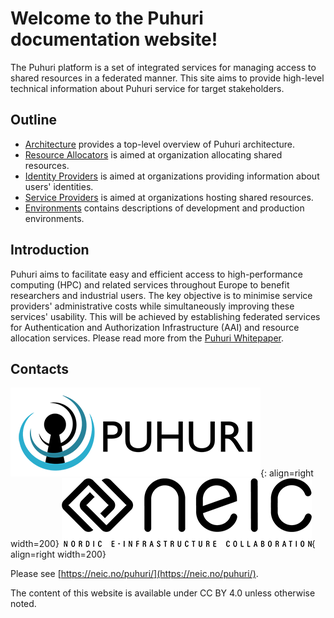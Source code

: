 # Welcome to the Puhuri documentation website!


The Puhuri platform is a set of integrated services for managing access to shared resources in a federated manner.
This site aims to provide high-level technical information about Puhuri service for target stakeholders.

## Outline

- [Architecture](architecture.md) provides a top-level overview of Puhuri architecture.
- [Resource Allocators](resource-allocators-overview.md) is aimed at organization allocating shared resources.
- [Identity Providers](idp_integration/index.md) is aimed at organizations providing information about users' identities.
- [Service Providers](service-providers.md) is aimed at organizations hosting shared resources.
- [Environments](environments.md) contains descriptions of development and production environments.


## Introduction

Puhuri aims to facilitate easy and efficient access to high-performance computing (HPC) and related services throughout Europe to benefit researchers and industrial users. The key objective is to minimise service providers' administrative costs while simultaneously improving these services' usability. This will be achieved by establishing federated services for Authentication and Authorization Infrastructure (AAI) and resource allocation services. Please read more from the [Puhuri Whitepaper](https://wiki.neic.no/w/ext/img_auth.php/8/80/Puhuri_Whitepaper.pdf).

## Contacts

![Puhuri logo](assets/Puhuri_logo-transp_bg.png){: align=right width=200}
![NeIC logo](assets/NEIC_logo_screen_black_w400px.png){ align=right width=200}




Please see [https://neic.no/puhuri/](https://neic.no/puhuri/).

The content of this website is available under CC BY 4.0 unless otherwise noted.
